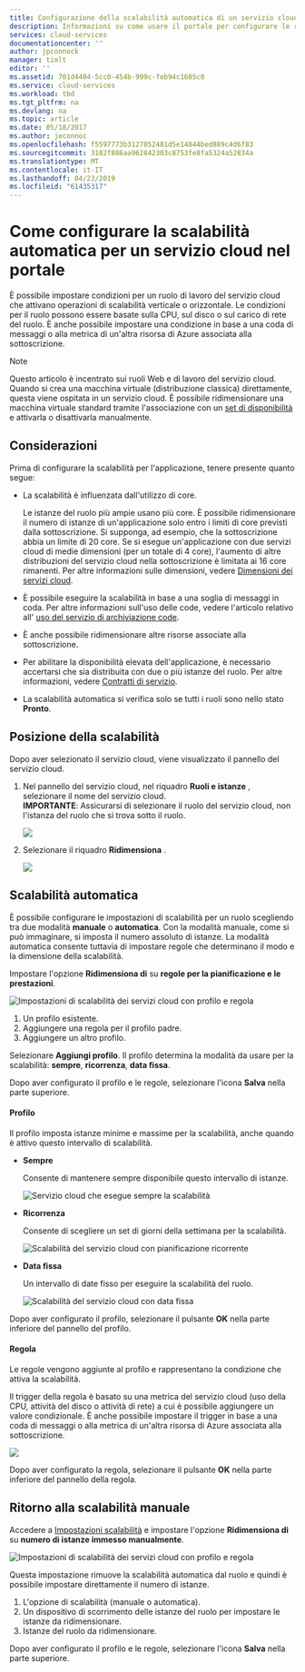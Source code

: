```yaml
---
title: Configurazione della scalabilità automatica di un servizio cloud nel portale | Documentazione Microsoft
description: Informazioni su come usare il portale per configurare le regole di scalabilità automatica per un ruolo Web o un ruolo di lavoro del servizio cloud in Azure.
services: cloud-services
documentationcenter: ''
author: jpconnock
manager: timlt
editor: ''
ms.assetid: 701d4404-5cc0-454b-999c-feb94c1685c0
ms.service: cloud-services
ms.workload: tbd
ms.tgt_pltfrm: na
ms.devlang: na
ms.topic: article
ms.date: 05/18/2017
ms.author: jeconnoc
ms.openlocfilehash: f5597773b3127852481d5e14844bed889c4d6f83
ms.sourcegitcommit: 3102f886aa962842303c8753fe8fa5324a52834a
ms.translationtype: MT
ms.contentlocale: it-IT
ms.lasthandoff: 04/23/2019
ms.locfileid: "61435317"
---
```

# <a name="how-to-configure-auto-scaling-for-a-cloud-service-in-the-portal"></a>Come configurare la scalabilità automatica per un servizio cloud nel portale

È possibile impostare condizioni per un ruolo di lavoro del servizio cloud che attivano operazioni di scalabilità verticale o orizzontale. Le condizioni per il ruolo possono essere basate sulla CPU, sul disco o sul carico di rete del ruolo. È anche possibile impostare una condizione in base a una coda di messaggi o alla metrica di un'altra risorsa di Azure associata alla sottoscrizione.

> [!NOTE]
> Questo articolo è incentrato sui ruoli Web e di lavoro del servizio cloud. Quando si crea una macchina virtuale (distribuzione classica) direttamente, questa viene ospitata in un servizio cloud. È possibile ridimensionare una macchina virtuale standard tramite l'associazione con un [set di disponibilità](../virtual-machines/windows/classic/configure-availability-classic.md) e attivarla o disattivarla manualmente.

## <a name="considerations"></a>Considerazioni
Prima di configurare la scalabilità per l'applicazione, tenere presente quanto segue:

* La scalabilità è influenzata dall'utilizzo di core.

    Le istanze del ruolo più ampie usano più core. È possibile ridimensionare il numero di istanze di un'applicazione solo entro i limiti di core previsti dalla sottoscrizione. Si supponga, ad esempio, che la sottoscrizione abbia un limite di 20 core. Se si esegue un'applicazione con due servizi cloud di medie dimensioni (per un totale di 4 core), l'aumento di altre distribuzioni del servizio cloud nella sottoscrizione è limitata ai 16 core rimanenti. Per altre informazioni sulle dimensioni, vedere [Dimensioni dei servizi cloud](cloud-services-sizes-specs.md).

* È possibile eseguire la scalabilità in base a una soglia di messaggi in coda. Per altre informazioni sull'uso delle code, vedere l'articolo relativo all' [uso del servizio di archiviazione code](../storage/queues/storage-dotnet-how-to-use-queues.md).

* È anche possibile ridimensionare altre risorse associate alla sottoscrizione.

* Per abilitare la disponibilità elevata dell'applicazione, è necessario accertarsi che sia distribuita con due o più istanze del ruolo. Per altre informazioni, vedere [Contratti di servizio](https://azure.microsoft.com/support/legal/sla/).

* La scalabilità automatica si verifica solo se tutti i ruoli sono nello stato **Pronto**.  


## <a name="where-scale-is-located"></a>Posizione della scalabilità
Dopo aver selezionato il servizio cloud, viene visualizzato il pannello del servizio cloud.

1. Nel pannello del servizio cloud, nel riquadro **Ruoli e istanze** , selezionare il nome del servizio cloud.   
   **IMPORTANTE**: Assicurarsi di selezionare il ruolo del servizio cloud, non l'istanza del ruolo che si trova sotto il ruolo.

    ![](./media/cloud-services-how-to-scale-portal/roles-instances.png)
2. Selezionare il riquadro **Ridimensiona** .

    ![](./media/cloud-services-how-to-scale-portal/scale-tile.png)

## <a name="automatic-scale"></a>Scalabilità automatica
È possibile configurare le impostazioni di scalabilità per un ruolo scegliendo tra due modalità **manuale** o **automatica**. Con la modalità manuale, come si può immaginare, si imposta il numero assoluto di istanze. La modalità automatica consente tuttavia di impostare regole che determinano il modo e la dimensione della scalabilità.

Impostare l'opzione **Ridimensiona di** su **regole per la pianificazione e le prestazioni**.

![Impostazioni di scalabilità dei servizi cloud con profilo e regola](./media/cloud-services-how-to-scale-portal/schedule-basics.png)

1. Un profilo esistente.
2. Aggiungere una regola per il profilo padre.
3. Aggiungere un altro profilo.

Selezionare **Aggiungi profilo**. Il profilo determina la modalità da usare per la scalabilità: **sempre**, **ricorrenza**, **data fissa**.

Dopo aver configurato il profilo e le regole, selezionare l'icona **Salva** nella parte superiore.

#### <a name="profile"></a>Profilo
Il profilo imposta istanze minime e massime per la scalabilità, anche quando è attivo questo intervallo di scalabilità.

* **Sempre**

    Consente di mantenere sempre disponibile questo intervallo di istanze.  

    ![Servizio cloud che esegue sempre la scalabilità](./media/cloud-services-how-to-scale-portal/select-always.png)
* **Ricorrenza**

    Consente di scegliere un set di giorni della settimana per la scalabilità.

    ![Scalabilità del servizio cloud con pianificazione ricorrente](./media/cloud-services-how-to-scale-portal/select-recurrence.png)
* **Data fissa**

    Un intervallo di date fisso per eseguire la scalabilità del ruolo.

    ![Scalabilità del servizio cloud con data fissa](./media/cloud-services-how-to-scale-portal/select-fixed.png)

Dopo aver configurato il profilo, selezionare il pulsante **OK** nella parte inferiore del pannello del profilo.

#### <a name="rule"></a>Regola
Le regole vengono aggiunte al profilo e rappresentano la condizione che attiva la scalabilità.

Il trigger della regola è basato su una metrica del servizio cloud (uso della CPU, attività del disco o attività di rete) a cui è possibile aggiungere un valore condizionale. È anche possibile impostare il trigger in base a una coda di messaggi o alla metrica di un'altra risorsa di Azure associata alla sottoscrizione.

![](./media/cloud-services-how-to-scale-portal/rule-settings.png)

Dopo aver configurato la regola, selezionare il pulsante **OK** nella parte inferiore del pannello della regola.

## <a name="back-to-manual-scale"></a>Ritorno alla scalabilità manuale
Accedere a [Impostazioni scalabilità](#where-scale-is-located) e impostare l'opzione **Ridimensiona di** su **numero di istanze immesso manualmente**.

![Impostazioni di scalabilità dei servizi cloud con profilo e regola](./media/cloud-services-how-to-scale-portal/manual-basics.png)

Questa impostazione rimuove la scalabilità automatica dal ruolo e quindi è possibile impostare direttamente il numero di istanze.

1. L'opzione di scalabilità (manuale o automatica).
2. Un dispositivo di scorrimento delle istanze del ruolo per impostare le istanze da ridimensionare.
3. Istanze del ruolo da ridimensionare.

Dopo aver configurato il profilo e le regole, selezionare l'icona **Salva** nella parte superiore.
